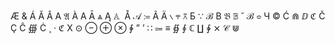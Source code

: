 &AElig; &AMP; &Aacute; &Abreve; &Acirc; &Acy; &Afr; &Agrave; &Alpha; &Amacr; &And; &Aogon; &Aopf; &ApplyFunction; &Aring; &Ascr; &Assign; &Atilde; &Auml; &Backslash; &Barv; &Barwed; &Bcy; &Because; &Bernoullis; &Beta; &Bfr; &Bopf; &Breve; &Bscr; &Bumpeq; &CHcy; &COPY; &Cacute; &Cap; &CapitalDifferentialD; &Cayleys; &Ccaron; &Ccedil; &Ccirc; &Cconint; &Cdot; &Cedilla; &CenterDot; &Cfr; &Chi; &CircleDot; &CircleMinus; &CirclePlus; &CircleTimes; &ClockwiseContourIntegral; &CloseCurlyDoubleQuote; &CloseCurlyQuote; &Colon; &Colone; &Congruent; &Conint; &ContourIntegral; &Copf; &Coproduct; &CounterClockwiseContourIntegral; &Cross; &Cscr; &Cup;
